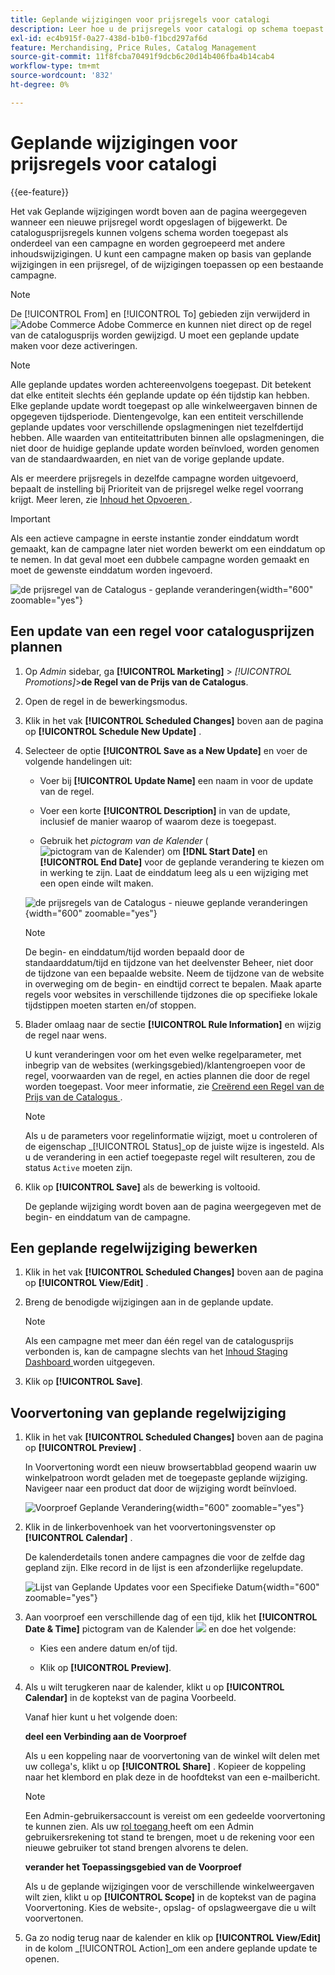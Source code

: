 ```yaml
---
title: Geplande wijzigingen voor prijsregels voor catalogi
description: Leer hoe u de prijsregels voor catalogi op schema toepast als onderdeel van een campagne en gegroepeerd met andere wijzigingen in de inhoud.
exl-id: ec4b915f-0a27-438d-b1b0-f1bcd297af6d
feature: Merchandising, Price Rules, Catalog Management
source-git-commit: 11f8fcba70491f9dcb6c20d14b406fba4b14cab4
workflow-type: tm+mt
source-wordcount: '832'
ht-degree: 0%

---
```


# Geplande wijzigingen voor prijsregels voor catalogi

{{ee-feature}}

Het vak Geplande wijzigingen wordt boven aan de pagina weergegeven wanneer een nieuwe prijsregel wordt opgeslagen of bijgewerkt. De catalogusprijsregels kunnen volgens schema worden toegepast als onderdeel van een campagne en worden gegroepeerd met andere inhoudswijzigingen. U kunt een campagne maken op basis van geplande wijzigingen in een prijsregel, of de wijzigingen toepassen op een bestaande campagne.

>[!NOTE]
>
>De [!UICONTROL From] en [!UICONTROL To] gebieden zijn verwijderd in ![ Adobe Commerce ](../assets/adobe-logo.svg) Adobe Commerce en kunnen niet direct op de regel van de catalogusprijs worden gewijzigd. U moet een geplande update maken voor deze activeringen.

>[!NOTE]
>
>Alle geplande updates worden achtereenvolgens toegepast. Dit betekent dat elke entiteit slechts één geplande update op één tijdstip kan hebben. Elke geplande update wordt toegepast op alle winkelweergaven binnen de opgegeven tijdsperiode. Dientengevolge, kan een entiteit verschillende geplande updates voor verschillende opslagmeningen niet tezelfdertijd hebben. Alle waarden van entiteitattributen binnen alle opslagmeningen, die niet door de huidige geplande update worden beïnvloed, worden genomen van de standaardwaarden, en niet van de vorige geplande update.

Als er meerdere prijsregels in dezelfde campagne worden uitgevoerd, bepaalt de instelling bij Prioriteit van de prijsregel welke regel voorrang krijgt. Meer leren, zie [ Inhoud het Opvoeren ](../content-design/content-staging.md).

>[!IMPORTANT]
>
>Als een actieve campagne in eerste instantie zonder einddatum wordt gemaakt, kan de campagne later niet worden bewerkt om een einddatum op te nemen. In dat geval moet een dubbele campagne worden gemaakt en moet de gewenste einddatum worden ingevoerd.

![ de prijsregel van de Catalogus - geplande veranderingen ](./assets/price-rule-catalog-scheduled.png){width="600" zoomable="yes"}

## Een update van een regel voor catalogusprijzen plannen

1. Op _Admin_ sidebar, ga **[!UICONTROL Marketing]** > _[!UICONTROL Promotions]_>**de Regel van de Prijs van de Catalogus**.

1. Open de regel in de bewerkingsmodus.

1. Klik in het vak **[!UICONTROL Scheduled Changes]** boven aan de pagina op **[!UICONTROL Schedule New Update]** .

1. Selecteer de optie **[!UICONTROL Save as a New Update]** en voer de volgende handelingen uit:

   - Voer bij **[!UICONTROL Update Name]** een naam in voor de update van de regel.

   - Voer een korte **[!UICONTROL Description]** in van de update, inclusief de manier waarop of waarom deze is toegepast.

   - Gebruik het _pictogram van de Kalender_ (![ pictogram van de Kalender ](../assets/icon-calendar.png)) om **[!DNL Start Date]** en **[!UICONTROL End Date]** voor de geplande verandering te kiezen om in werking te zijn. Laat de einddatum leeg als u een wijziging met een open einde wilt maken.

   ![ de prijsregels van de Catalogus - nieuwe geplande veranderingen ](./assets/price-rule-catalog-schedule-update.png){width="600" zoomable="yes"}

   >[!NOTE]
   >
   >De begin- en einddatum/tijd worden bepaald door de standaarddatum/tijd en tijdzone van het deelvenster Beheer, niet door de tijdzone van een bepaalde website. Neem de tijdzone van de website in overweging om de begin- en eindtijd correct te bepalen. Maak aparte regels voor websites in verschillende tijdzones die op specifieke lokale tijdstippen moeten starten en/of stoppen.

1. Blader omlaag naar de sectie **[!UICONTROL Rule Information]** en wijzig de regel naar wens.

   U kunt veranderingen voor om het even welke regelparameter, met inbegrip van de websites (werkingsgebied)/klantengroepen voor de regel, voorwaarden van de regel, en acties plannen die door de regel worden toegepast. Voor meer informatie, zie [ Creërend een Regel van de Prijs van de Catalogus ](price-rules-catalog-create.md).

   >[!NOTE]
   >
   >Als u de parameters voor regelinformatie wijzigt, moet u controleren of de eigenschap _[!UICONTROL Status]_op de juiste wijze is ingesteld. Als u de verandering in een actief toegepaste regel wilt resulteren, zou de status `Active` moeten zijn.

1. Klik op **[!UICONTROL Save]** als de bewerking is voltooid.

   De geplande wijziging wordt boven aan de pagina weergegeven met de begin- en einddatum van de campagne.

## Een geplande regelwijziging bewerken

1. Klik in het vak **[!UICONTROL Scheduled Changes]** boven aan de pagina op **[!UICONTROL View/Edit]** .

1. Breng de benodigde wijzigingen aan in de geplande update.

   >[!NOTE]
   >
   >Als een campagne met meer dan één regel van de catalogusprijs verbonden is, kan de campagne slechts van het [ Inhoud Staging Dashboard ](../content-design/content-staging-dashboard.md) worden uitgegeven.

1. Klik op **[!UICONTROL Save]**.

## Voorvertoning van geplande regelwijziging

1. Klik in het vak **[!UICONTROL Scheduled Changes]** boven aan de pagina op **[!UICONTROL Preview]** .

   In Voorvertoning wordt een nieuw browsertabblad geopend waarin uw winkelpatroon wordt geladen met de toegepaste geplande wijziging. Navigeer naar een product dat door de wijziging wordt beïnvloed.

   ![ Voorproef Geplande Verandering ](./assets/price-rule-catalog-scheduled-update-preview.png){width="600" zoomable="yes"}

1. Klik in de linkerbovenhoek van het voorvertoningsvenster op **[!UICONTROL Calendar]** .

   De kalenderdetails tonen andere campagnes die voor de zelfde dag gepland zijn. Elke record in de lijst is een afzonderlijke regelupdate.

   ![ Lijst van Geplande Updates voor een Specifieke Datum ](./assets/price-rule-catalog-scheduled-preview-calendar.png){width="600" zoomable="yes"}

1. Aan voorproef een verschillende dag of een tijd, klik het **[!UICONTROL Date & Time]** pictogram van de Kalender ![ ](../assets/icon-calendar.png) en doe het volgende:

   - Kies een andere datum en/of tijd.

   - Klik op **[!UICONTROL Preview]**.

1. Als u wilt terugkeren naar de kalender, klikt u op **[!UICONTROL Calendar]** in de koptekst van de pagina Voorbeeld.

   Vanaf hier kunt u het volgende doen:

   **deel een Verbinding aan de Voorproef**

   Als u een koppeling naar de voorvertoning van de winkel wilt delen met uw collega&#39;s, klikt u op **[!UICONTROL Share]** . Kopieer de koppeling naar het klembord en plak deze in de hoofdtekst van een e-mailbericht.

   >[!NOTE]
   >
   >Een Admin-gebruikersaccount is vereist om een gedeelde voorvertoning te kunnen zien. Als uw [ rol toegang ](../systems/permissions-user-roles.md) heeft om een Admin gebruikersrekening tot stand te brengen, moet u de rekening voor een nieuwe gebruiker tot stand brengen alvorens te delen.

   **verander het Toepassingsgebied van de Voorproef**

   Als u de geplande wijzigingen voor de verschillende winkelweergaven wilt zien, klikt u op **[!UICONTROL Scope]** in de koptekst van de pagina Voorvertoning. Kies de website-, opslag- of opslagweergave die u wilt voorvertonen.

1. Ga zo nodig terug naar de kalender en klik op **[!UICONTROL View/Edit]** in de kolom _[!UICONTROL Action]_om een andere geplande update te openen.
